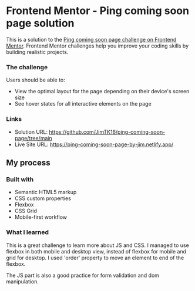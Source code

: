 # Frontend Mentor - Ping coming soon page solution

This is a solution to the [Ping coming soon page challenge on Frontend Mentor](https://www.frontendmentor.io/challenges/ping-single-column-coming-soon-page-5cadd051fec04111f7b848da). Frontend Mentor challenges help you improve your coding skills by building realistic projects.

### The challenge

Users should be able to:

- View the optimal layout for the page depending on their device's screen size
- See hover states for all interactive elements on the page

### Links

- Solution URL: https://github.com/JimTK16/ping-coming-soon-page/tree/main
- Live Site URL: https://ping-coming-soon-page-by-jim.netlify.app/

## My process

### Built with

- Semantic HTML5 markup
- CSS custom properties
- Flexbox
- CSS Grid
- Mobile-first workflow

### What I learned

This is a great challenge to learn more about JS and CSS. I managed to use flexbox in both mobile and desktop view, instead of flexbox for mobile and grid for desktop. I used 'order' property to move an element to end of the flexbox.

The JS part is also a good practice for form validation and dom manipulation.
